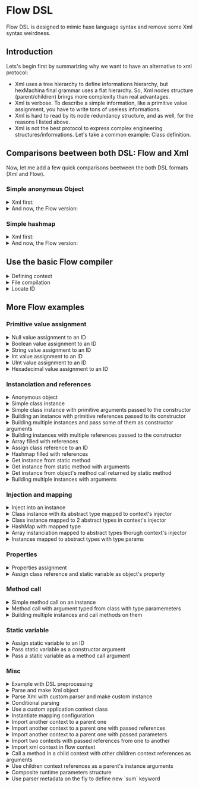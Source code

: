 # Flow DSL
Flow DSL is designed to mimic haxe language syntax and remove some Xml syntax weirdness.

## Introduction

Lets's begin first by summarizing why we want to have an alternative to xml protocol:

- Xml uses a tree hierarchy to define informations hierarchy, but hexMachina final grammar uses a flat hierarchy. So, Xml nodes structure (parent/children) brings more complexity than real advantages.
- Xml is verbose. To describe a simple information, like a primitive value assignment, you have to write tons of useless informations.
- Xml is hard to read by its node redundancy structure, and as well, for the reasons I listed above.
- Xml is not the best protocol to express complex engineering structures/informations. Let's take a common example: Class definition.

## Comparisons beetween both DSL: Flow and Xml

Now, let me add a few quick comparisons beetween the both DSL formats (Xml and Flow).

### Simple anonymous Object

<details>
<summary>Xml first:</summary>

```Xml
<test id="age" type="Int" value="45"/>
```
</details>

<details>
<summary>And now, the Flow version:</summary>

```haxe
age = 45;
```
</details>

### Simple hashmap

<details>
<summary>Xml first:</summary>

```Xml
<serviceLocator id="serviceLocator" type="hex.collection.HashMap<Class<Dynamic>, Class<Dynamic>">
    <item> 
        <key type="Class" value="mock.IMockService"/> 
        <value type="Class" value="mock.MockService"/>
    </item>
    <item> 
        <key type="Class" value="mock.IAnotherMockService"/> 
        <value type="Class" value="mock.AnotherMockService"/>
    </item>
</serviceLocator>
```
</details>

<details>
<summary>And now, the Flow version:</summary>

```haxe
serviceLocator = new hex.collection.HashMap<Class<IService>, Class<IService>>
([ 
    mock.IMockService => mock.MockService, 
    mock.IAnotherMockService => mock.AnotherMockService 
]);
```
</details>

## Use the basic Flow compiler

<details>

<summary>Defining context</summary>

```haxe
@context( name = 'myContextName' )
{
    myString = 'hello world';
}
```
</details>

<details>
<summary>File compilation</summary>

```haxe
var assembler = BasicFlowCompiler.compile( "context/flow/testBuildingString.flow" );
```
</details>

<details>
<summary>Locate ID</summary>

```haxe
factory = assembler.getApplicationContext( "myContextName", ApplicationContext ).getCoreFactory();
var myString = factory.locate( 'myString' );
```
</details>

## More Flow examples

### Primitive value assignment
<details>
<summary>Null value assignment to an ID</summary>

```haxe
@context( name = 'applicationContext' )
{
	value = null;
}
```
</details>

<details>
<summary>Boolean value assignment to an ID</summary>

```haxe
@context( name = 'applicationContext' )
{
	b = true;
}
```
</details>

<details>
<summary>String value assignment to an ID</summary>

```haxe
@context( name = 'applicationContext' )
{
	s = 'hello';
}
```
</details>

<details>
<summary>Int value assignment to an ID</summary>

```haxe
@context( name = 'applicationContext' )
{
	i = -3;
}
```
</details>

<details>
<summary>UInt value assignment to an ID</summary>

```haxe
@context( name = 'applicationContext' )
{
	i = 3;
}
```
</details>

<details>
<summary>Hexadecimal value assignment to an ID</summary>

```haxe
@context( name = 'applicationContext' )
{
	i = 0xFFFFFF;
}
```
</details>

### Instanciation and references
<details>
<summary>Anonymous object</summary>

```haxe
@context( name = 'applicationContext' )
{
	obj = { name: "Francis", age: 44, height: 1.75, isWorking: true, isSleeping: false };
}
```
</details>

<details>
<summary>Simple class instance</summary>

```haxe
@context( name = 'applicationContext' )
{
	instance = new hex.mock.MockClassWithoutArgument();
}
```
</details>

<details>
<summary>Simple class instance with primitive arguments passed to the constructor</summary>

```haxe
@context( name = 'applicationContext' )
{
	size = new hex.structures.Size( 10, 20 );
}
```
</details>

<details>
<summary>Building an instance with primitive references passed to its constructor</summary>

```haxe
@context( name = 'applicationContext' )
{
	x = 1;
	y = 2;
	position = new hex.structures.Point( x, y );
}
```
</details>

<details>
<summary>Building multiple instances and pass some of them as constructor arguments</summary>

```haxe
@context( name = 'applicationContext' )
{
	rect = new hex.mock.MockRectangle( rectPosition.x, rectPosition.y );
	rect.size = rectSize;
	
	rectSize = new hex.structures.Point( 30, 40 );
	
	rectPosition = new hex.structures.Point();
	rectPosition.x = 10;
	rectPosition.y = 20;
}
```
</details>

<details>
<summary>Building instances with multiple references passed to the constructor</summary>

```haxe
@context( name = 'applicationContext' )
{
	chat 			= new hex.mock.MockChat();
	receiver 		= new hex.mock.MockReceiver();
	proxyChat 		= new hex.mock.MockProxy( chat, chat.onTranslation );
	proxyReceiver 	= new hex.mock.MockProxy( receiver, receiver.onMessage );
}
```
</details>

<details>
<summary>Array filled with references</summary>

```haxe
@context( name = 'applicationContext' )
{
	fruits = new Array<hex.mock.MockFruitVO>( fruit0, fruit1, fruit2 );
	empty = [];
	text = [ "hello", "world" ];
	
	fruit0 = new hex.mock.MockFruitVO( "orange" );
	fruit1 = new hex.mock.MockFruitVO( "apple" );
	fruit2 = new hex.mock.MockFruitVO( "banana" );
}
```
</details>

<details>
<summary>Assign class reference to an ID</summary>

```haxe
@context( name = 'applicationContext' )
{
	RectangleClass = hex.mock.MockRectangle;
	classContainer = { AnotherRectangleClass: RectangleClass };
}
```
</details>

<details>
<summary>Hashmap filled with references</summary>

```haxe
@context( name = 'applicationContext' )
{
	fruits = new hex.collection.HashMap<Dynamic, hex.mock.MockFruitVO>
	([ 
		"0" => fruit0,
		1 => fruit1,
		stubKey => fruit2
	]);
	
	fruit0 = new hex.mock.MockFruitVO( "orange" );
	fruit1 = new hex.mock.MockFruitVO( "apple" );
	fruit2 = new hex.mock.MockFruitVO( "banana" );
	
	stubKey = new hex.structures.Point();
}
```
</details>

<details>
<summary>Get instance from static method</summary>

```haxe
@context( name = 'applicationContext' )
{
	gateway = "http://localhost/amfphp/gateway.php";
	service = hex.mock.MockServiceProvider.getInstance();
	service.setGateway( gateway );
}
```
</details>

<details>
<summary>Get instance from static method with arguments</summary>

```haxe
@context( name = 'applicationContext' )
{
	rect = hex.mock.MockRectangleFactory.getRectangle( 10, 20, 30, 40 );
}
```
</details>

<details>
<summary>Get instance from object's method call returned by static method</summary>

```haxe
@context( name = 'applicationContext' )
{
	point = hex.mock.MockPointFactory.getInstance().getPoint( 10, 20 );
}
```
</details>

<details>
<summary>Building multiple instances with arguments</summary>

```haxe
@context( name = 'applicationContext' )
{
	rect = new hex.mock.MockRectangle( 10, 20, 30, 40 );
	size = new hex.structures.Size( 15, 25 );
	position = new hex.structures.Point( 35, 45 );
}
```
</details>

### Injection and mapping
<details>
<summary>Inject into an instance</summary>

```haxe
@context( name = 'applicationContext' )
{
	@inject_into instance = new hex.mock.MockClassWithInjectedProperty();
}
```
</details>

<details>
<summary>Class instance with its abstract type mapped to context's injector</summary>

```haxe
@context( name = 'applicationContext' )
{
	@map_type( 'hex.mock.IMockInterface' ) instance = new hex.mock.MockClass();
}
```
</details>

<details>
<summary>Class instance mapped to 2 abstract types in context's injector</summary>

```haxe
@context( name = 'applicationContext' )
{
	@map_type( 	'hex.mock.IMockInterface',
				'hex.mock.IAnotherMockInterface' ) 
		instance = new hex.mock.MockClass();
}
```
</details>

<details>
<summary>HashMap with mapped type</summary>

```haxe
@context( name = 'applicationContext' )
{
	@map_type( 'hex.collection.HashMap<String, hex.mock.MockFruitVO>' ) 
	fruits = new hex.collection.HashMap<Dynamic, hex.mock.MockFruitVO>
	([ 
		"0" => fruit0,
		"1" => fruit1
	]);
	
	fruit0 = new hex.mock.MockFruitVO( "orange" );
	fruit1 = new hex.mock.MockFruitVO( "apple" );
}
```
</details>

<details>
<summary>Array instanciation mapped to abstract types thorugh context's injector</summary>

```haxe
@context( name = 'applicationContext' )
{
	@map_type( 'Array<Int>', 'Array<UInt>' ) intCollection = new Array<Int>();
	@map_type( 'Array<String>' ) stringCollection = new Array<String>();
}
```
</details>

<details>
<summary>Instances mapped to abstract types with type params</summary>

```haxe
@context( name = 'applicationContext' )
{
	i = 3;
	
	@map_type( 	'hex.mock.IMockInterfaceWithGeneric<Int>', 
				'hex.mock.IMockInterfaceWithGeneric<UInt>' ) 
		intInstance = new hex.mock.MockClassWithIntGeneric( i );
		
	@map_type( 'hex.mock.IMockInterfaceWithGeneric<String>' ) 
		stringInstance = new hex.mock.MockClassWithStringGeneric( 's' );
}
```
</details>

### Properties
<details>
<summary>Properties assignment</summary>

```haxe
@context( name = 'applicationContext' )
{
	rect = new hex.mock.MockRectangle();
	rect.size = size;
	
	size = new hex.structures.Point();
	size.x = width;
	size.y = height;
	
	width = 10;
	height = 20;
}
```
</details>

<details>
<summary>Assign class reference and static variable as object's property</summary>

```haxe
@context( name = 'applicationContext' )
{
	object = { property: hex.mock.MockClass.MESSAGE_TYPE };
	object2 = { property: hex.mock.MockClass };
	
	instance = new hex.mock.ClassWithConstantConstantArgument
		( hex.mock.MockClass.MESSAGE_TYPE );
}
```
</details>

### Method call
<details>
<summary>Simple method call on an instance</summary>

```haxe
@context( name = 'applicationContext' )
{
	caller = new hex.mock.MockCaller();
	caller.call( "hello", "world" );
}
```
</details>

<details>
<summary>Method call with argument typed from class with type paramemeters</summary>

```haxe
@context( name = 'applicationContext' )
{
	fruitsInterfaces = new Array<hex.mock.IMockFruit>( fruit0, fruit1, fruit2 );
	
	fruit0 = new hex.mock.MockFruitVO( "orange" );
	fruit1 = new hex.mock.MockFruitVO( "apple" );
	fruit2 = new hex.mock.MockFruitVO( "banana" );
	
	caller = new hex.mock.MockCaller();
	caller.callArray( fruitsInterfaces );
}
```
</details>

<details>
<summary>Building multiple instances and call methods on them</summary>

```haxe
@context( name = 'applicationContext' )
{
	rect = new hex.mock.MockRectangle();
	rect.size = rectSize;
	rect.offsetPoint( rectPosition );
	
	rectSize = new hex.structures.Point( 30, 40 );
	
	rectPosition = new hex.structures.Point();
	rectPosition.x = 10;
	rectPosition.y = 20;
	
	anotherRect = new hex.mock.MockRectangle();
	anotherRect.size = rectSize;
	anotherRect.reset();
}
```
</details>

### Static variable
<details>
<summary>Assign static variable to an ID</summary>

```haxe
@context( name = 'applicationContext' )
{
	constant = hex.mock.MockClass.MESSAGE_TYPE;
}
```
</details>

<details>
<summary>Pass static variable as a constructor argument</summary>

```haxe
@context( name = 'applicationContext' )
{
	instance = new hex.mock.ClassWithConstantConstantArgument
		( hex.mock.MockClass.MESSAGE_TYPE );
}
```
</details>

<details>
<summary>Pass a static variable as a method call argument</summary>

```haxe
@context( name = 'applicationContext' )
{
	instance = new hex.mock.MockMethodCaller();
	instance.call( hex.mock.MockMethodCaller.staticVar );
}
```
</details>

### Misc
<details>
<summary>Example with DSL preprocessing</summary>

```haxe
@context( ${context} )
{
	${node};
}
```
</details>

<details>
<summary>Parse and make Xml object</summary>

```haxe
@context( name = 'applicationContext' )
{
	fruits = Xml.parse
	(
		'<root>
			<node>orange</node>
			<node>apple</node>
			<node>banana</node>
		</root>'
	);
}
```
</details>

<details>
<summary>Parse Xml with custom parser and make custom instance</summary>

```haxe
@context( name = 'applicationContext' )
{
	fruits = Xml.parse
	(
		'<root>
			<node>orange</node>
			<node>apple</node>
			<node>banana</node>
		</root>'
	);
}
```
</details>

<details>
<summary>Conditional parsing</summary>

```haxe
@context( name = 'applicationContext' )
{
	#if ( test || release )
	message = "hello debug";
	#elseif production
	message = "hello production";
	#else
	message = "hello message";
	#end
}
```
</details>

<details>
<summary>Use a custom application context class</summary>

```haxe
@context( 
			name = 'applicationContext', 
			type = hex.ioc.parser.xml.context.mock.MockApplicationContext )
{
	test = 'Hola Mundo';
}
```
</details>

<details>
<summary>Instantiate mapping configuration</summary>

```haxe
@context( name = 'applicationContext' )
{
	config = new hex.di.mapping.MappingConfiguration
	([ 
		hex.mock.IMockInterface => hex.mock.MockClass,
		hex.mock.IAnotherMockInterface => instance
	]);
	
	instance = new hex.mock.AnotherMockClass();
}
```
</details>

<details>
<summary>Import another context to a parent one</summary>

```haxe
@context( name = 'applicationContext' )
{
	childContext = new Context( 'context/flow/static/childcontext.flow' );
}
```
</details>

<details>
<summary>Import another context to a parent one with passed references</summary>

```haxe
@context( name = 'applicationContext' )
{
	childContext = new Context( 'context/flow/static/message.flow', {message: message, to: name} );
	message = "hello";
	name = "world";
}
```
</details>

<details>
<summary>Import another context to a parent one with passed parameters</summary>

```haxe
@context( 	name = 'applicationContext'
			params 	= {x: Float, y:Float} )
{
	width = sizeContext.size.width;
	height = sizeContext.size.height;
	sizeContext = new Context( 'context/flow/static/childcontext.flow', {xParameter: x, yParameter: y} );
}
```
</details>

<details>
<summary>Import two contexts with passed references from one to another</summary>

```haxe
@context( name = 'applicationContext' )
{
	childContext2 = new Context( 'context/flow/static/childContext.flow', {message: childContext1.message, to: childContext1.name} );
	childContext1 = new Context( 'context/flow/static/anotherChildcontext.flow' );
}
```
</details>

<details>
<summary>Import xml context in flow context</summary>

```haxe
@context( 	name = 'applicationContext'
			params 	= {x: Float, y:Float} )
{
	childContext = new Context( 'context/xml/static/childContext.xml', {xParameter: x, yParameter: y} );
}
```
</details>

<details>
<summary>Call a method in a child context with other children context references as arguments</summary>

```haxe
@context( name = 'applicationContext' )
{
	childContext3.o.owner.setCollection( a );
	childContext3 = new Context( 'context/flow/static/importedCollectionOwner.flow' );
	
	a = hex.mock.MockUtil.concat( childContext1.o.p, childContext2.o.p );
	
	childContext1 = new Context( 'context/flow/static/beImportedArrayProperty.flow', { value: 3 } );
	childContext2 = new Context( 'context/flow/static/beImportedArrayProperty.flow', { value: 4 } );
}
```
</details>

<details>
<summary>Use children context references as a parent's instance arguments</summary>

```haxe
@context( 	name = 'applicationContext'
			params 	= {x: Float, y:Float} )
{
	size = new hex.structures.Size( xContext.x, yContext.y );
	
	xContext = new Context( 'context/flow/static/childContext1.flow', {xParameter: x} );
	yContext = new Context( 'context/flow/static/childContext2.flow', {yParameter: y} );
}
```
</details>

<details>
<summary>Composite runtime parameters structure</summary>

```haxe
@context( 	name = 'applicationContext',
			params = 	{
							p:{x:Float, y:Float}, test:{p: hex.mock.IMockInterface}
						} )
{
	size = new hex.structures.Size( p.x, p.y );
	alias = test.p;
}
```
</details>

<details>
<summary>Use parser metadata on the fly to define new `sum` keyword</summary>

```haxe
@context( name = 'applicationContext' )
@parser( package.MyCustomSumParser )
{
	s = sum( "hello", space, "world", space, "!" );
	space =  " ";
	
	i = sum( 6, five );
	five = 5;
	
	p = sum( p1, new hex.structures.Point( 3, 4 ), p2 );
	p1 = new hex.structures.Point( 5, 5 );
	p2 = new hex.structures.Point( 3, 4 );
}
```
</details>
